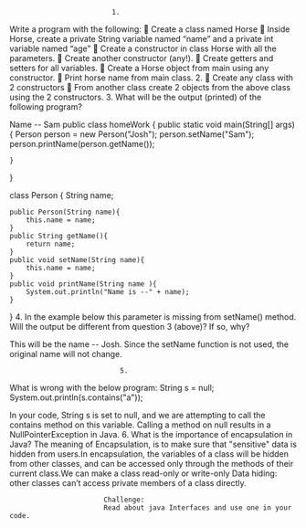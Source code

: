                              1.
Write a program with the following:
 Create a class named Horse
 Inside Horse, create a private String variable named “name”
and a private int variable named “age”
 Create a constructor in class Horse with all the parameters.
 Create another constructor (any!).
 Create getters and setters for all variables.
 Create a Horse object from main using any constructor.
 Print horse name from main class.
                             2.
 Create any class with 2 constructors
 From another class create 2 objects from the above class using
the 2 constructors.
                             3.
What will be the output (printed) of the following program?

Name -- Sam
public class homeWork {
    public static void main(String[] args) {
Person person = new Person("Josh");
person.setName("Sam");
person.printName(person.getName());

    }
}

class Person {
        String name;

    public Person(String name){
        this.name = name;
    }
    public String getName(){
        return name;
    }
    public void setName(String name){
        this.name = name;
    }
    public void printName(String name ){
        System.out.println("Name is --" + name);
    }

}
                               4.
In the example below this parameter is missing from setName()
method.
Will the output be different from question 3 (above)? If so, why?

This will be the name -- Josh. Since the setName function is not used, the original name will not change.

                               5.
What is wrong with the below program:
String s = null;
        System.out.println(s.contains("a"));

In your code, String s is set to null, and we are attempting to call the contains method on this variable.
Calling a method on null results in a NullPointerException in Java.
                               6.
What is the importance of encapsulation in Java?
The meaning of Encapsulation, is to make sure that "sensitive" data is
hidden from users.In encapsulation, the variables of a class will be hidden from other classes,
and can be accessed only through the methods of their current class.We can make a class read-only or write-only
Data hiding: other classes can’t access private members of a class directly.


                           Challenge:
                           Read about java Interfaces and use one in your code.
